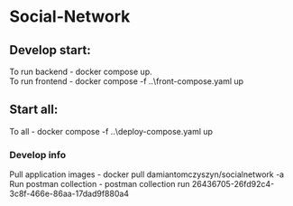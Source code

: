 # Social-Network
## Develop start:
To run backend  - docker compose up.<br>
To run frontend  - docker compose -f ..\front-compose.yaml up<br>
## Start all:
To all  - docker compose -f ..\deploy-compose.yaml up<br>

### Develop info
Pull application images - docker pull damiantomczyszyn/socialnetwork -a<br>
Run postman collection - postman collection run 26436705-26fd92c4-3c8f-466e-86aa-17dad9f880a4<br>


